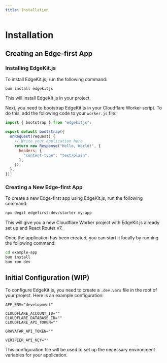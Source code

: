 ```yaml
---
title: Installation
---
```


# Installation

## Creating an Edge-first App

### Installing EdgeKit.js

To install EdgeKit.js, run the following command:

```bash
bun install edgekitjs
```

This will install EdgeKit.js in your project.

Next, you need to bootstrap EdgeKit.js in your Cloudflare Worker script. To do this, add the following code to your `worker.js` file:

```javascript
import { bootstrap } from "edgekitjs";

export default bootstrap({
  onRequest(request) {
    // Write your application here
    return new Response("Hello, World!", {
      headers: {
        "content-type": "text/plain",
      },
    });
  },
});
```

### Creating a New Edge-first App

To create a new Edge-first app using EdgeKit.js, run the following command:

```bash
npx degit edgefirst-dev/starter my-app
```

This will give you a new Cloudflare Worker project with EdgeKit.js already set up and React Router v7.

Once the application has been created, you can start it locally by running the following command:

```bash
cd example-app
bun install
bun run dev
```

## Initial Configuration (WIP)

To configure EdgeKit.js, you need to create a `.dev.vars` file in the root of your project. Here is an example configuration:

```env
APP_ENV="development"

CLOUDFLARE_ACCOUNT_ID=""
CLOUDFLARE_DATABASE_ID=""
CLOUDFLARE_API_TOKEN=""

GRAVATAR_API_TOKEN=""

VERIFIER_API_KEY=""
```

This configuration file will be used to set up the necessary environment variables for your application.
